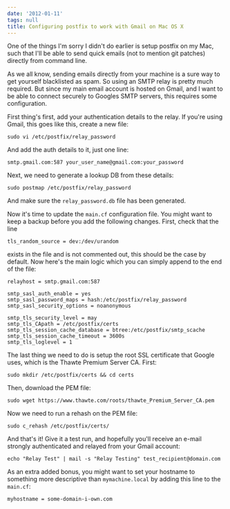 ```yaml
---
date: '2012-01-11'
tags: null
title: Configuring postfix to work with Gmail on Mac OS X
---
```


One of the things I'm sorry I didn't do earlier is setup postfix on my Mac,
such that I'll be able to send quick emails (not to mention git patches)
directly from command line.

As we all know, sending emails directly from your machine is a sure way to get
yourself blacklisted as spam. So using an SMTP relay is pretty much required.
But since my main email account is hosted on Gmail, and I want to be able to
connect securely to Googles SMTP servers, this requires some configuration.

First thing's first, add your authentication details to the relay. If you're
using Gmail, this goes like this, create a new file:

    
    sudo vi /etc/postfix/relay_password
    

And add the auth details to it, just one line:

    
    smtp.gmail.com:587 your_user_name@gmail.com:your_password
    

Next, we need to generate a lookup DB from these details:

    
    sudo postmap /etc/postfix/relay_password
    

And make sure the `relay_password.db` file has been generated.

Now it's time to update the `main.cf` configuration file. You might want to
keep a backup before you add the following changes. First, check that the line

    
    tls_random_source = dev:/dev/urandom
    

exists in the file and is not commented out, this should be the case by
default. Now here's the main logic which you can simply append to the end of
the file:

    
    relayhost = smtp.gmail.com:587
    
    smtp_sasl_auth_enable = yes
    smtp_sasl_password_maps = hash:/etc/postfix/relay_password
    smtp_sasl_security_options = noanonymous
    
    smtp_tls_security_level = may
    smtp_tls_CApath = /etc/postfix/certs
    smtp_tls_session_cache_database = btree:/etc/postfix/smtp_scache
    smtp_tls_session_cache_timeout = 3600s
    smtp_tls_loglevel = 1
    

The last thing we need to do is setup the root SSL certificate that Google
uses, which is the Thawte Premium Server CA. First:

    
    sudo mkdir /etc/postfix/certs && cd certs
    

Then, download the PEM file:

    
    sudo wget https://www.thawte.com/roots/thawte_Premium_Server_CA.pem
    

Now we need to run a rehash on the PEM file:

    
    sudo c_rehash /etc/postfix/certs/
    

And that's it! Give it a test run, and hopefully you'll receive an e-mail
strongly authenticated and relayed from your Gmail account:

    
    echo "Relay Test" | mail -s "Relay Testing" test_recipient@domain.com
    

As an extra added bonus, you might want to set your hostname to something more
descriptive than `mymachine.local` by adding this line to the `main.cf`:

    
    myhostname = some-domain-i-own.com